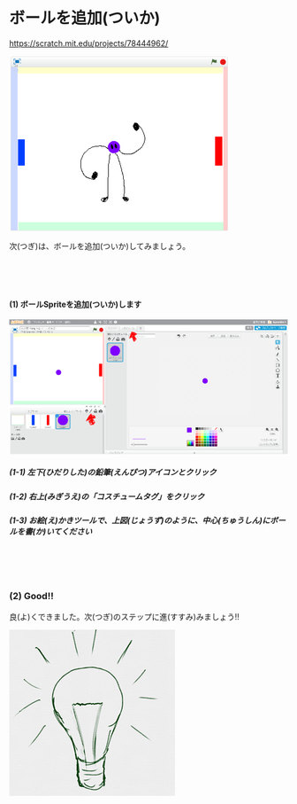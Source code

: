 # ボールを追加(ついか)

https://scratch.mit.edu/projects/78444962/

![](about.png)

次(つぎ)は、ボールを追加(ついか)してみましょう。

<br>
<br>
<br>


#### (1) ボールSpriteを追加(ついか)します
![](ball_001a.png)
##### (1-1) 左下(ひだりした)の鉛筆(えんぴつ)アイコンとクリック
##### (1-2) 右上(みぎうえ)の「コスチュームタグ」をクリック
##### (1-3) お絵(え)かきツールで、上図(じょうず)のように、中心(ちゅうしん)にボールを書(か)いてください

<br>
<br>
<br>

### (2) Good!!

良(よ)くできました。次(つぎ)のステップに進(すすみ)みましょう!!

![](../good.png)
